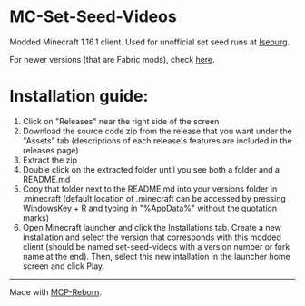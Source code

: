 # MC-Set-Seed-Videos

Modded Minecraft 1.16.1 client. Used for unofficial set seed runs at [Iseburg](https://www.youtube.com/channel/UCeCT_BJS_o2avWBNiXxEk2w).

For newer versions (that are Fabric mods), check [here](https://github.com/AnonymousRand/Set-Seed-Videos-Mod-Fabric).

# Installation guide:

1. Click on "Releases" near the right side of the screen
2. Download the source code zip from the release that you want under the "Assets" tab (descriptions of each release's features are included in the releases page)
3. Extract the zip
4. Double click on the extracted folder until you see both a folder and a README.md
5. Copy that folder next to the README.md into your versions folder in .minecraft (default location of .minecraft can be accessed by pressing WindowsKey + R and typing in "%AppData%" without the quotation marks)
6. Open Minecraft launcher and click the Installations tab. Create a new installation and select the version that corresponds with this modded client (should be named set-seed-videos with a version number or fork name at the end). Then, select this new intallation in the launcher home screen and click Play.

---

Made with [MCP-Reborn](https://github.com/Hexeption/MCP-Reborn).
